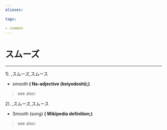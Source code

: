 ```yaml
---
aliases:
    
tags:
    
- common
---
```


# スムーズ
---
1).
,スムーズ,スムース

- smooth
**( Na-adjective (keiyodoshi);)**
> see also: 
            
2).
,スムーズ,スムース

- Smooth (song)
**( Wikipedia definition;)**
> see also: 
            